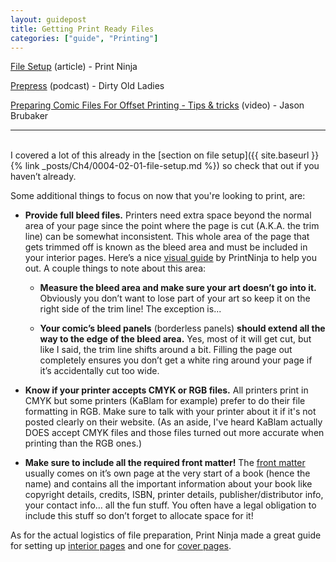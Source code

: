 ```yaml
---
layout: guidepost
title: Getting Print Ready Files
categories: ["guide", "Printing"]
---
```


[File Setup](http://www.printninja.com/printing-resource-center/file-setup) (article) - Print Ninja

[Prepress](http://dirtyoldladies.libsyn.com/episode-15-prepress) (podcast) - Dirty Old Ladies

[Preparing Comic Files For Offset Printing - Tips & tricks](https://www.youtube.com/watch?v=yiffOuHQh4Q) (video) - Jason Brubaker

<hr><br>
I covered a lot of this already in the [section on file setup]({{ site.baseurl }}{% link _posts/Ch4/0004-02-01-file-setup.md %}) so check that out if you haven’t already. 

Some additional things to focus on now that you're looking to print, are:

- **Provide full bleed files.** Printers need extra space beyond the normal area of your page since the point where the page is cut (A.K.A. the trim line) can be somewhat inconsistent. This whole area of the page that gets trimmed off is known as the bleed area and must be included in your interior pages. Here’s a nice [visual guide](http://www.printninja.com/printing-resource-center/file-setup/offset-printing-guidelines/book-bleed-safe-zone-borders) by PrintNinja to help you out. A couple things to note about this area:

    - **Measure the bleed area and make sure your art doesn’t go into it.** Obviously you don’t want to lose part of your art so keep it on the right side of the trim line! The exception is...

    - **Your comic’s bleed panels** (borderless panels) **should extend all the way to the edge of the bleed area.** Yes, most of it will get cut, but like I said, the trim line shifts around a bit. Filling the page out completely ensures you don’t get a white ring around your page if it’s accidentally cut too wide. 

- **Know if your printer accepts CMYK or RGB files.** All printers print in CMYK but some printers (KaBlam for example) prefer to do their file formatting in RGB. Make sure to talk with your printer about it if it's not posted clearly on their website. (As an aside, I've heard KaBlam actually DOES accept CMYK files and those files turned out more accurate when printing than the RGB ones.)

- **Make sure to include all the required front matter!** The [front matter](http://www.printninja.com/printing-resource-center/file-setup/offset-printing-guidelines/country-of-origin) usually comes on it’s own page at the very start of a book (hence the name) and contains all the important information about your book like copyright details, credits, ISBN, printer details, publisher/distributor info, your contact info… all the fun stuff. You often have a legal obligation to include this stuff so don’t forget to allocate space for it!

As for the actual logistics of file preparation, Print Ninja made a great guide for setting up [interior pages](http://www.printninja.com/printing-resource-center/file-setup/book-guidelines/creating-your-interior-pages) and one for [cover pages](http://www.printninja.com/printing-resource-center/file-setup/book-guidelines/cover-setup-guides).